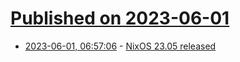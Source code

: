 # [Published on 2023-06-01](index.md)

* [2023-06-01, 06:57:06](https://lobste.rs/s/rnwf7j/nixos_23_05_released) - [NixOS 23.05 released](https://nixos.org/blog/announcements.html#nixos-23.05)
